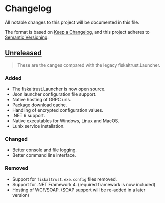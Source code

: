 # Changelog
All notable changes to this project will be documented in this file.

The format is based on [Keep a Changelog](https://keepachangelog.com/en/1.0.0/),
and this project adheres to [Semantic Versioning](https://semver.org/spec/v2.0.0.html).

## [Unreleased]

> These are the canges compared with the legacy fiskaltrust.Launcher.

### Added

- The fiskaltrust.Launcher is now open source.
- Json launcher configuration file support.
- Native hosting of GRPC urls.
- Package download cache.
- Handling of encrypted configuration values.
- .NET 6 support.
- Native executables for Windows, Linux and MacOS.
- Lunix service installation.

### Changed

- Better console and file logging.
- Better command line interface.

### Removed

- Support for `fiskaltrust.exe.config` files removed.
- Support for .NET Framework 4. (required framework is now included)
- Hosting of WCF/SOAP. (SOAP support will be re-added in a later version)


[Unreleased]: https://github.com/fiskaltrust/middleware-launcher/compare/master...proof-of-concept
